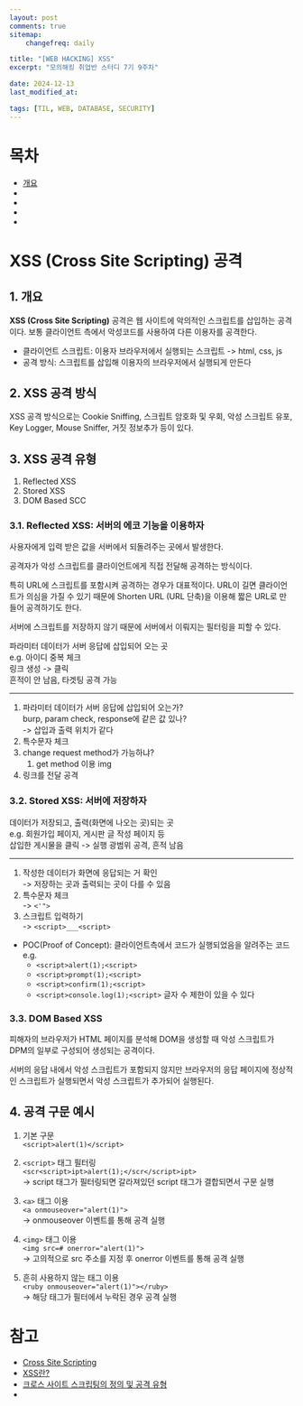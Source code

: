 ```yaml
---
layout: post
comments: true
sitemap:
    changefreq: daily

title: "[WEB HACKING] XSS"
excerpt: "모의해킹 취업반 스터디 7기 9주차"

date: 2024-12-13
last_modified_at: 

tags: [TIL, WEB, DATABASE, SECURITY]
---
```


# 목차
* [개요](#1-개요)
* [](#2-xss-공격-유형)
* []()
* []()
* []()

# XSS (Cross Site Scripting) 공격
## 1. 개요
**XSS (Cross Site Scripting)** 공격은 웹 사이트에 악의적인 스크립트를 삽입하는 공격이다.
보통 클라이언트 측에서 악성코드를 사용하여 다른 이용자를 공격한다.  
* 클라이언트 스크립트: 이용자 브라우저에서 실행되는 스크립트 -> html, css, js
* 공격 방식: 스크립트를 삽입해 이용자의 브라우저에서 실행되게 만든다

## 2. XSS 공격 방식
XSS 공격 방식으로는 Cookie Sniffing, 스크립트 암호화 및 우회, 악성 스크립트 유포, Key Logger, Mouse Sniffer, 거짓 정보추가 등이 있다.

## 3. XSS 공격 유형
1. Reflected XSS
1. Stored XSS
1. DOM Based SCC

### 3.1. Reflected XSS: 서버의 에코 기능을 이용하자
사용자에게 입력 받은 값을 서버에서 되돌려주는 곳에서 발생한다.  

공격자가 악성 스크립트를 클라이언트에게 직접 전달해 공격하는 방식이다.

특히 URL에 스크립트를 포함시켜 공격하는 경우가 대표적이다.
URL이 길면 클라이언트가 의심을 가질 수 있기 때문에 Shorten URL (URL 단축)을 이용해 짧은 URL로 만들어 공격하기도 한다.

서버에 스크립트를 저장하지 않기 때문에 서버에서 이뤄지는 필터링을 피할 수 있다.

파라미터 데이터가 서버 응답에 삽입되어 오는 곳  
e.g. 아이디 중복 체크  
링크 생성 -> 클릭  
흔적이 안 남음, 타겟팅 공격 가능  

---

1. 파라미터 데이터가 서버 응답에 삽입되어 오는가?  
burp, param check, response에 같은 값 있나?  
-> 삽입과 출력 위치가 같다  
1. 특수문자 체크
1. change request method가 가능하냐?
    1. get method 이용
    img
1. 링크를 전달 공격

### 3.2. Stored XSS: 서버에 저장하자
데이터가 저장되고, 출력(화면에 나오는 곳)되는 곳  
e.g. 회원가입 페이지, 게시판 글 작성 페이지 등  
삽입한 게시물을 클릭 -> 실행
광범위 공격, 흔적 남음

---

1. 작성한 데이터가 화면에 응답되는 거 확인  
-> 저장하는 곳과 출력되는 곳이 다를 수 있음
2. 특수문자 체크  
-> `<'">`
3. 스크립트 입력하기  
-> `<script>___<script>`
* POC(Proof of Concept): 클라이언트측에서 코드가 실행되었음을 알려주는 코드
    e.g.
    * `<script>alert(1);<script>`
    * `<script>prompt(1);<script>`
    * `<script>confirm(1);<script>`
    * `<script>console.log(1);<script>`
글자 수 제한이 있을 수 있다

### 3.3. DOM Based XSS
피해자의 브라우저가 HTML 페이지를 분석해 DOM을 생성할 때 악성 스크립트가 DPM의 일부로 구성되어 생성되는 공격이다.

서버의 응답 내에서 악성 스크립트가 포함되지 않지만 브라우저의 응답 페이지에 정상적인 스크립트가 실행되면서 악성 스크립트가 추가되어 실행된다.

## 4. 공격 구문 예시
1. 기본 구문  
`<script>alert(1)</script>`

1. `<script>` 태그 필터링  
`<scr<script>ipt>alert(1);</scr</script>ipt>`  
-> script 태그가 필터링되면 갈라져있던 script 태그가 결합되면서 구문 실행

1. `<a>` 태그 이용  
`<a onmouseover="alert(1)">`  
-> onmouseover 이벤트를 통해 공격 실행  

1. `<img>` 태그 이용  
`<img src=# onerror="alert(1)">`  
-> 고의적으로 src 주소를 지정 후 onerror 이벤트를 통해 공격 실행  

1. 흔히 사용하지 않는 태그 이용  
`<ruby onmouseover="alert(1)"></ruby>`  
-> 해당 태그가 필터에서 누락된 경우 공격 실행  

# 참고
* [Cross Site Scripting](https://owasp.org/www-community/attacks/xss/)
* [XSS란?](https://tibetsandfox.tistory.com/5)
* [크로스 사이트 스크립팅의 정의 및 공격 유형](https://nordvpn.com/ko/blog/xss-attack/)
* []()